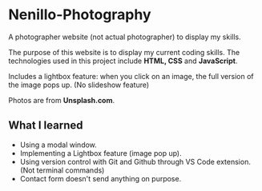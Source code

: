 # Nenillo-Photography

A photographer website (not actual photographer) to display my skills.

The purpose of this website is to display my current coding skills.
The technologies used in this project include **HTML, CSS** and **JavaScript**.

Includes a lightbox feature: when you click on an image, the full version of the image pops up. (No slideshow feature)

Photos are from **Unsplash.com**.

## What I learned

- Using a modal window.
- Implementing a Lightbox feature (image pop up).
- Using version control with Git and Github through VS Code extension. (Not terminal commands)
- Contact form doesn't send anything on purpose.
